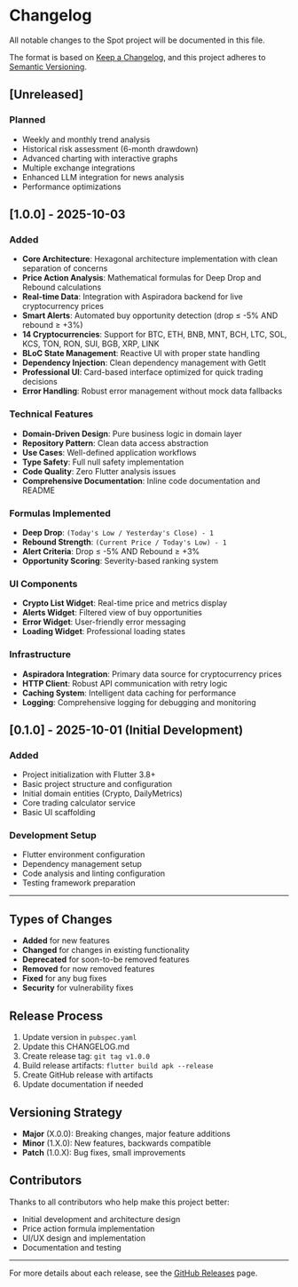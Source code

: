 # Changelog

All notable changes to the Spot project will be documented in this file.

The format is based on [Keep a Changelog](https://keepachangelog.com/en/1.0.0/),
and this project adheres to [Semantic Versioning](https://semver.org/spec/v2.0.0.html).

## [Unreleased]

### Planned
- Weekly and monthly trend analysis
- Historical risk assessment (6-month drawdown)
- Advanced charting with interactive graphs
- Multiple exchange integrations
- Enhanced LLM integration for news analysis
- Performance optimizations

## [1.0.0] - 2025-10-03

### Added
- **Core Architecture**: Hexagonal architecture implementation with clean separation of concerns
- **Price Action Analysis**: Mathematical formulas for Deep Drop and Rebound calculations
- **Real-time Data**: Integration with Aspiradora backend for live cryptocurrency prices
- **Smart Alerts**: Automated buy opportunity detection (drop ≤ -5% AND rebound ≥ +3%)
- **14 Cryptocurrencies**: Support for BTC, ETH, BNB, MNT, BCH, LTC, SOL, KCS, TON, RON, SUI, BGB, XRP, LINK
- **BLoC State Management**: Reactive UI with proper state handling
- **Dependency Injection**: Clean dependency management with GetIt
- **Professional UI**: Card-based interface optimized for quick trading decisions
- **Error Handling**: Robust error management without mock data fallbacks

### Technical Features
- **Domain-Driven Design**: Pure business logic in domain layer
- **Repository Pattern**: Clean data access abstraction
- **Use Cases**: Well-defined application workflows
- **Type Safety**: Full null safety implementation
- **Code Quality**: Zero Flutter analysis issues
- **Comprehensive Documentation**: Inline code documentation and README

### Formulas Implemented
- **Deep Drop**: `(Today's Low / Yesterday's Close) - 1`
- **Rebound Strength**: `(Current Price / Today's Low) - 1`
- **Alert Criteria**: Drop ≤ -5% AND Rebound ≥ +3%
- **Opportunity Scoring**: Severity-based ranking system

### UI Components
- **Crypto List Widget**: Real-time price and metrics display
- **Alerts Widget**: Filtered view of buy opportunities
- **Error Widget**: User-friendly error messaging
- **Loading Widget**: Professional loading states

### Infrastructure
- **Aspiradora Integration**: Primary data source for cryptocurrency prices
- **HTTP Client**: Robust API communication with retry logic
- **Caching System**: Intelligent data caching for performance
- **Logging**: Comprehensive logging for debugging and monitoring

## [0.1.0] - 2025-10-01 (Initial Development)

### Added
- Project initialization with Flutter 3.8+
- Basic project structure and configuration
- Initial domain entities (Crypto, DailyMetrics)
- Core trading calculator service
- Basic UI scaffolding

### Development Setup
- Flutter environment configuration
- Dependency management setup
- Code analysis and linting configuration
- Testing framework preparation

---

## Types of Changes

- **Added** for new features
- **Changed** for changes in existing functionality
- **Deprecated** for soon-to-be removed features
- **Removed** for now removed features
- **Fixed** for any bug fixes
- **Security** for vulnerability fixes

## Release Process

1. Update version in `pubspec.yaml`
2. Update this CHANGELOG.md
3. Create release tag: `git tag v1.0.0`
4. Build release artifacts: `flutter build apk --release`
5. Create GitHub release with artifacts
6. Update documentation if needed

## Versioning Strategy

- **Major** (X.0.0): Breaking changes, major feature additions
- **Minor** (1.X.0): New features, backwards compatible
- **Patch** (1.0.X): Bug fixes, small improvements

## Contributors

Thanks to all contributors who help make this project better:
- Initial development and architecture design
- Price action formula implementation
- UI/UX design and implementation
- Documentation and testing

---

For more details about each release, see the [GitHub Releases](https://github.com/richardggarcia/spot/releases) page.
